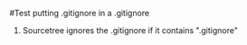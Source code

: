 #Test putting .gitignore in a .gitignore

1. Sourcetree ignores the .gitignore if it contains ".gitignore"